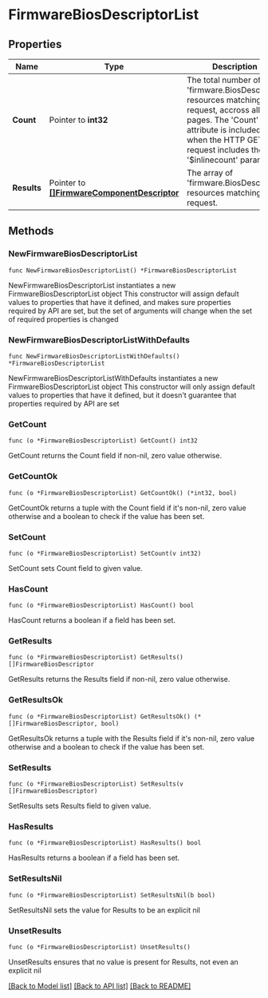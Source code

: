 # FirmwareBiosDescriptorList

## Properties

Name | Type | Description | Notes
------------ | ------------- | ------------- | -------------
**Count** | Pointer to **int32** | The total number of &#39;firmware.BiosDescriptor&#39; resources matching the request, accross all pages. The &#39;Count&#39; attribute is included when the HTTP GET request includes the &#39;$inlinecount&#39; parameter. | [optional] 
**Results** | Pointer to [**[]FirmwareComponentDescriptor**](FirmwareComponentDescriptor.md) | The array of &#39;firmware.BiosDescriptor&#39; resources matching the request. | [optional] 

## Methods

### NewFirmwareBiosDescriptorList

`func NewFirmwareBiosDescriptorList() *FirmwareBiosDescriptorList`

NewFirmwareBiosDescriptorList instantiates a new FirmwareBiosDescriptorList object
This constructor will assign default values to properties that have it defined,
and makes sure properties required by API are set, but the set of arguments
will change when the set of required properties is changed

### NewFirmwareBiosDescriptorListWithDefaults

`func NewFirmwareBiosDescriptorListWithDefaults() *FirmwareBiosDescriptorList`

NewFirmwareBiosDescriptorListWithDefaults instantiates a new FirmwareBiosDescriptorList object
This constructor will only assign default values to properties that have it defined,
but it doesn't guarantee that properties required by API are set

### GetCount

`func (o *FirmwareBiosDescriptorList) GetCount() int32`

GetCount returns the Count field if non-nil, zero value otherwise.

### GetCountOk

`func (o *FirmwareBiosDescriptorList) GetCountOk() (*int32, bool)`

GetCountOk returns a tuple with the Count field if it's non-nil, zero value otherwise
and a boolean to check if the value has been set.

### SetCount

`func (o *FirmwareBiosDescriptorList) SetCount(v int32)`

SetCount sets Count field to given value.

### HasCount

`func (o *FirmwareBiosDescriptorList) HasCount() bool`

HasCount returns a boolean if a field has been set.

### GetResults

`func (o *FirmwareBiosDescriptorList) GetResults() []FirmwareBiosDescriptor`

GetResults returns the Results field if non-nil, zero value otherwise.

### GetResultsOk

`func (o *FirmwareBiosDescriptorList) GetResultsOk() (*[]FirmwareBiosDescriptor, bool)`

GetResultsOk returns a tuple with the Results field if it's non-nil, zero value otherwise
and a boolean to check if the value has been set.

### SetResults

`func (o *FirmwareBiosDescriptorList) SetResults(v []FirmwareBiosDescriptor)`

SetResults sets Results field to given value.

### HasResults

`func (o *FirmwareBiosDescriptorList) HasResults() bool`

HasResults returns a boolean if a field has been set.

### SetResultsNil

`func (o *FirmwareBiosDescriptorList) SetResultsNil(b bool)`

 SetResultsNil sets the value for Results to be an explicit nil

### UnsetResults
`func (o *FirmwareBiosDescriptorList) UnsetResults()`

UnsetResults ensures that no value is present for Results, not even an explicit nil

[[Back to Model list]](../README.md#documentation-for-models) [[Back to API list]](../README.md#documentation-for-api-endpoints) [[Back to README]](../README.md)


